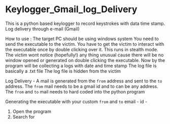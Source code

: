 # Keylogger_Gmail_log_Delivery
This is a python based keylogger to record keystrokes with data time stamp. Log delivery through e-mail (Gmail)

How to use :
The target PC should be using windows system
You need to send the executable to the victim. You have to get the victim to interact with the executable once by double clicking over it.
This runs in stealth mode. The victim wont notice (hopefully!) any thing unusual cause there will be no window opened or generated on double clicking the executable.
Now by the program will be collecting a logs with date and time stamp
The log file is basically a .txt file
The log file is hidden from the victim

Log Delivery - 
A mail is generated from the `from` address and sent to the `to` address.
The `from` mail needs to be a gmail id and to can be any address.
The `from` and `to` mail needs to hard coded into the python program

Generating the executable with your custom `from` and `to` email - id - 
1. Open the program 
2. Search for 

